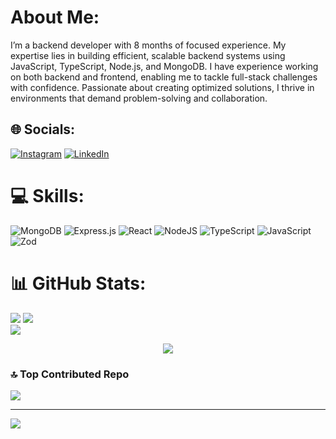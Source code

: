# About Me:
I’m a backend developer with 8 months of focused experience. My expertise lies in building efficient, scalable backend systems using JavaScript, TypeScript, Node.js, and MongoDB. I have experience working on both backend and frontend, enabling me to tackle full-stack challenges with confidence. Passionate about creating optimized solutions, I thrive in environments that demand problem-solving and collaboration.


## 🌐 Socials:
[![Instagram](https://img.shields.io/badge/Instagram-%23E4405F.svg?logo=Instagram&logoColor=white)](https://instagram.com/yolge2.0) [![LinkedIn](https://img.shields.io/badge/LinkedIn-%230077B5.svg?logo=linkedin&logoColor=white)](https://linkedin.com/in/YolgeSanchez) 

# 💻 Skills:
![MongoDB](https://img.shields.io/badge/MongoDB-%234ea94b.svg?style=for-the-badge&logo=mongodb&logoColor=white) ![Express.js](https://img.shields.io/badge/express.js-%23404d59.svg?style=for-the-badge&logo=express&logoColor=%2361DAFB) ![React](https://img.shields.io/badge/react-%2320232a.svg?style=for-the-badge&logo=react&logoColor=%2361DAFB) ![NodeJS](https://img.shields.io/badge/node.js-6DA55F?style=for-the-badge&logo=node.js&logoColor=white) ![TypeScript](https://img.shields.io/badge/typescript-%23007ACC.svg?style=for-the-badge&logo=typescript&logoColor=white) ![JavaScript](https://img.shields.io/badge/javascript-%23323330.svg?style=for-the-badge&logo=javascript&logoColor=%23F7DF1E) ![Zod](https://img.shields.io/badge/zod-%233068b7.svg?style=for-the-badge&logo=zod&logoColor=white)

# 📊 GitHub Stats:
![](https://github-readme-stats.vercel.app/api?username=YolgeSanchez&theme=vue-dark&hide_border=false&include_all_commits=false&count_private=false)
![](https://github-readme-streak-stats.herokuapp.com/?user=YolgeSanchez&theme=vue-dark&hide_border=false)<br/>
![](https://github-readme-stats.vercel.app/api/top-langs/?username=YolgeSanchez&theme=vue-dark&hide_border=false&include_all_commits=false&count_private=false&layout=compact)
<div style="text-align: center;">
  
![         ](https://github-readme-stats.vercel.app/api/top-langs/?username=YolgeSanchez&theme=vue-dark&hide_border=false&include_all_commits=false&count_private=false&layout=compact) 

</div>

### 🔝 Top Contributed Repo
![](https://github-contributor-stats.vercel.app/api?username=YolgeSanchez&limit=5&theme=vue-dark&combine_all_yearly_contributions=true)

---
[![](https://visitcount.itsvg.in/api?id=YolgeSanchez&icon=8&color=8)](https://visitcount.itsvg.in)

<!-- Proudly created with GPRM ( https://gprm.itsvg.in ) -->
